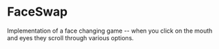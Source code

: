 # FaceSwap
Implementation of a face changing game -- when you click on the mouth and eyes they scroll through various options.
